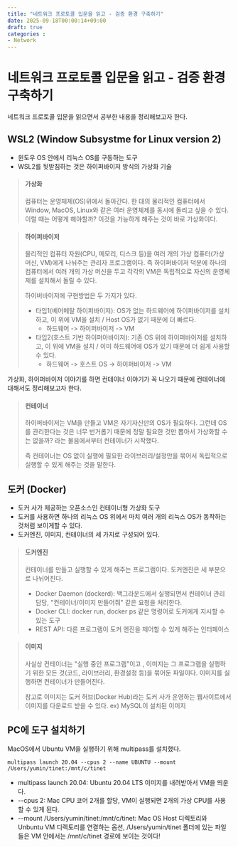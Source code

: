 ```yaml
---
title: "네트워크 프로토콜 입문을 읽고 - 검증 환경 구축하기"
date: 2025-09-18T00:00:14+09:00
draft: true
categories :
- Network
---
```


# 네트워크 프로토콜 입문을 읽고 - 검증 환경 구축하기
네트워크 프로토콜 입문을 읽으면서 공부한 내용을 정리해보고자 한다.

## WSL2 (Window Subsystme for Linux version 2)
- 윈도우 OS 안에서 리눅스 OS를 구동하는 도구
- WSL2를 뒷받침하는 것은 하이퍼바이저 방식의 가상화 기술

> #### 가상화
>
> 컴퓨터는 운영체제(OS)위에서 돌아간다. 한 대의 물리적인 컴퓨터에서 Window, MacOS, Linux와 같은 여러 운영체제를 동시에 돌리고 싶을 수 있다. 이럴 때는 어떻게 해야할까?
> 이것을 가능하게 해주는 것이 바로 가상화이다.


> #### 하이퍼바이저
>
> 물리적인 컴퓨터 자원(CPU, 메모리, 디스크 등)을 여러 개의 가상 컴퓨터(가상 머신, VM)에게 나눠주는 관리자 프로그램이다. 즉 하이퍼바이저 덕분에 하나의 컴퓨터에서 여러 개의 가상 머신을 두고 각각의 VM은 독립적으로 자신의 운영체제를 설치해서 돌릴 수 있다.
>
> 하이버바이저에 구현방법은 두 가지가 있다.
> - 타입1(베어메탈 하이퍼바이저): OS가 없는 하드웨어에 하이퍼바이저를 설치하고, 이 위에 VM을 설치 / Host OS가 없기 때문에 더 빠르다.
>   - 하드웨어 -> 하이퍼바이저 -> VM
> - 타입2(호스트 기반 하이퍼아바이저): 기존 OS 위에 하이퍼바이저를 설치하고, 이 위에 VM을 설치 / 이미 하드웨어에 OS가 있기 때문에 더 쉽게 사용할 수 있다.
>   - 하드웨어 -> 호스트 OS -> 하이퍼바이저 -> VM

가상화, 하이퍼바이저 이야기를 하면 컨테이너 이야기가 꼭 나오기 때문에 컨테이너에 대해서도 정리해보고자 한다.

> #### 컨테이너
>
> 하이퍼바이저는 VM을 만들고 VM은 자기자신만의 OS가 필요하다. 그런데 OS를 관리한다는 것은 너무 번거롭기 때문에 정말 필요한 것만 뽑아서 가상화할 수는 없을까? 라는 물음에서부터 컨테이너가 시작했다.
>
> 즉 컨테이너는 OS 없이 실행에 필요한 라이브러리/설정만을 묶어서 독립적으로 실행할 수 있게 해주는 것을 말한다.

## 도커 (Docker)
- 도커 사가 제공하는 오픈소스인 컨테이너형 가상화 도구
- 도커를 사용하면 하나의 리눅스 OS 위에서 마치 여러 개의 리눅스 OS가 동작하는 것처럼 보이게할 수 있다.
- 도커엔진, 이미지, 컨테이너의 세 가지로 구성되어 있다.

> #### 도커엔진
>
> 컨테이너를 만들고 실행할 수 있게 해주는 프로그램이다. 도커엔진은 세 부분으로 나뉘어진다.
> - Docker Daemon (dockerd): 백그라운드에서 실행되면서 컨테이너 관리 담당, "컨테이너/이미지 만들어줘" 같은 요청을 처리한다.
> - Docker CLI: docker run, docker ps 같은 명령어로 도커에게 지시할 수 있는 도구
> - REST API: 다른 프로그램이 도커 엔진을 제어할 수 있게 해주는 인터페이스

> #### 이미지
>
> 사실상 컨테이너는 "실행 중인 프로그램"이고 , 이미지는 그 프로그램을 실행하기 위한 모든 것(코드, 라이브러리, 환경설정 등)을 묶어둔 파일이다. 이미지를 실행하면 컨테이너가 만들어진다.
>
> 참고로 이미지는 도커 허브(Docker Hub)라는 도커 사가 운영하는 웹사이트에서 이미지를 다운로드 받을 수 있다. ex) MySQL이 설치된 이미지

## PC에 도구 설치하기
MacOS에서 Ubuntu VM을 실행하기 위해 multipass를 설치했다.
```
multipass launch 20.04 --cpus 2 --name UBUNTU --mount /Users/yumin/tinet:/mnt/c/tinet
```
- multipass launch 20.04: Ubuntu 20.04 LTS 이미지를 내려받아서 VM을 띄운다.
- --cpus 2: Mac CPU 코어 2개를 할당, VM이 실행되면 2개의 가상 CPU를 사용할 수 있게 된다.
- --mount /Users/yumin/tinet:/mnt/c/tinet: Mac OS Host 디렉토리와 Unbuntu VM 디렉토리를 연결하는 옵션, /Users/yumin/tinet 폴더에 있는 파일들은 VM 안에서는 /mnt/c/tinet 경로에 보이는 것이다!